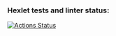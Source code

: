 ### Hexlet tests and linter status:
[![Actions Status](https://github.com/ilya00310/backend-project-4/actions/workflows/hexlet-check.yml/badge.svg)](https://github.com/ilya00310/backend-project-4/actions)